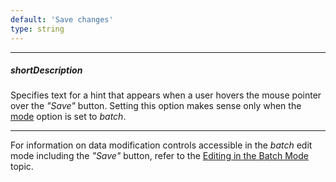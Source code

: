 ```yaml
---
default: 'Save changes'
type: string
---
```

---
##### shortDescription
Specifies text for a hint that appears when a user hovers the mouse pointer over the *"Save"* button. Setting this option makes sense only when the [mode](/api-reference/10%20UI%20Widgets/dxDataGrid/1%20Configuration/editing/mode.md '/Documentation/ApiReference/UI_Widgets/dxDataGrid/Configuration/editing/#mode') option is set to *batch*.

---
For information on data modification controls accessible in the *batch* edit mode including the *"Save"* button, refer to the [Editing in the Batch Mode](/concepts/10%20UI%20Widgets/70%20Data%20Grid/001%20Visual%20Elements/140%20Data%20Modification%20Controls/030%20Editing%20in%20the%20Batch%20Mode.md '/Documentation/Guide/UI_Widgets/Data_Grid/Visual_Elements/#Data_Modification_Controls/Editing_in_the_Batch_Mode') topic.
